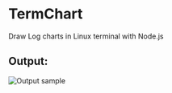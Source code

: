 TermChart
=========

Draw Log charts in Linux terminal with Node.js

Output:
-------
![Output sample]()

